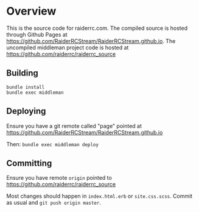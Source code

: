 # Overview

This is the source code for raiderrc.com. The compiled source is hosted through Github Pages at https://github.com/RaiderRCStream/RaiderRCStream.github.io.
The uncompiled middleman project code is hosted at https://github.com/raiderrc/raiderrc_source

## Building

```
bundle install
bundle exec middleman
```

## Deploying
Ensure you have a git remote called "page" pointed at https://github.com/RaiderRCStream/RaiderRCStream.github.io

Then: `bundle exec middleman deploy`


## Committing

Ensure you have remote `origin` pointed to https://github.com/raiderrc/raiderrc_source

Most changes should happen in `index.html.erb` or `site.css.scss`. Commit as usual and `git push origin master`.
